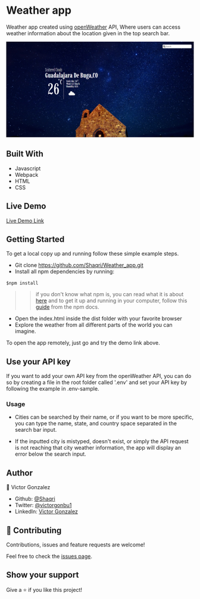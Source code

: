 # Weather app

Weather app created using [openWeather](https://openweathermap.org/) API, Where users can access weather information about the location given in the top search bar.

![screenshot](./src/weather_components/imgs/SCREENSHOT.png)


## Built With

- Javascript
- Webpack
- HTML
- CSS 

## Live Demo

[Live Demo Link](https://shaqri.github.io/Weather_app/)

## Getting Started

To get a local copy up and running follow these simple example steps.

- Git clone https://github.com/Shaqri/Weather_app.git
- Install all npm dependencies by running:
```
$npm install 
```
>> if you don't know what npm is, you can read what it is about [here](https://docs.npmjs.com/about-npm) and to get it up and running in your computer, follow this [guide](https://docs.npmjs.com/cli/v6/commands/npm-install) from the npm docs.


- Open the index.html inside the dist folder with your favorite browser
- Explore the weather from all different parts of the world you can imagine.

To open the app remotely, just go and try the demo link above.

## Use your API key

If you want to add your own API key from the openWeather API, you can do so by creating a file in the root folder called '.env' and set your API key by following the example in .env-sample. 

### Usage

- Cities can be searched by their name, or if you want to be more specific, you can type the name, state, and country space separated in the search bar input.

- If the inputted city is mistyped, doesn't exist, or simply the API request is not reaching that city weather information, the app will display an error below the search input.

## Author

👤 Victor Gonzalez

- Github: [@Shaqri](https://github.com/shaqri)
- Twitter: [@victorgonbu1](https://twitter.com/Victorgonbu1)
- LinkedIn: [Victor Gonzalez](https://www.linkedin.com/in/victor-manuel-gonzalez-buitrago/)

## 🤝 Contributing

Contributions, issues and feature requests are welcome!

Feel free to check the [issues page](issues/).

## Show your support

Give a ⭐️ if you like this project!